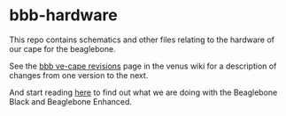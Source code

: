 # bbb-hardware

This repo contains schematics and other files relating to the hardware of our
cape for the beaglebone.

See the [bbb ve-cape revisions](https://github.com/victronenergy/venus/wiki/bbb-ve-cape-revisions)
page in the venus wiki for a description of changes from one version to the next.

And start reading [here](https://github.com/victronenergy/venus/wiki/project-bbb)
to find out what we are doing with the Beaglebone Black and Beaglebone Enhanced.
